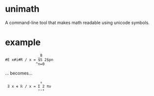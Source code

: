 # unimath

A command-line tool that makes math readable using unicode symbols.

# example

```
               _8
#E x#i#R / x = $S 2$pn
              ^n=0
```

... becomes...

```
                ₈
 ∃ x ∊ ℝ / x = Σ 2 πν
               ⁿ⁼⁰
```
